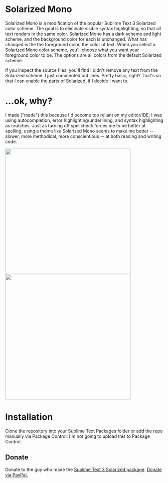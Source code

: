 # Solarized Mono

Solarized Mono is a modification of the popular Sublime Text 3 Solarized color scheme. The goal is to eliminate visible syntax highlighting, so that all text renders in the same color. Solarized Mono has a dark scheme and light scheme, and the background color for each is unchanged. What has changed is the the foreground color, the color of text. When you select a Solarized Mono color scheme, you'll choose what you want your foreground color to be. The options are all colors from the default Solarized scheme.

If you inspect the source files, you'll find I didn't remove any text from the Solarized scheme. I just commented out lines. Pretty basic, right? That's so that I can enable the parts of Solarized, if I decide I want to.

# ...ok, why?
I made ("made") this because I'd become too reliant on my editor/IDE; I was using autocompletion, error highlighting/underlining, and syntax highlighting as crutches. Just as turning off spellcheck forces me to be better at spelling, using a theme like Solarized Mono seems to make me better -- slower, more methodical, more conscientious -- at both reading and writing code.

<img src="https://raw.githubusercontent.com/smk291/Solarized-Mono/master/solarizedmonolight.jpg" width="400"> <img src="https://raw.githubusercontent.com/smk291/Solarized-Mono/master/solarizedmonodark.jpg" width="400">

# Installation

Clone the repository into your Sublime Text Packages folder or add the repo manually via Package Control. I'm not going to upload this to Package Control.

## Donate

Donate to the guy who made the [Sublime Text 3 Solarized package](https://github.com/braver/Solarized). [Donate via PayPal.](https://paypal.me/pools/c/8aniLejX25)
